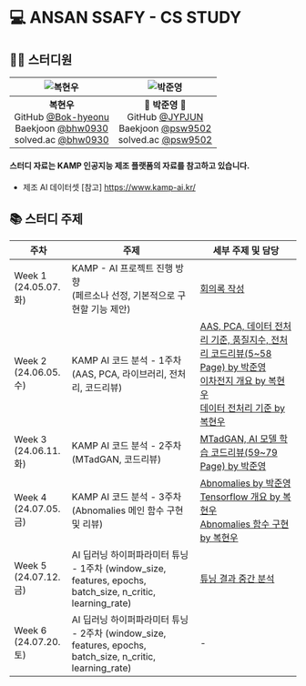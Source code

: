 # 💻 ANSAN SSAFY - CS STUDY

## 👨‍💻 스터디원

|    ![복현우](https://avatars.githubusercontent.com/u/127809940?v=4)    |    ![박준영](https://avatars.githubusercontent.com/u/156387559)    |
| :---: | :---: |
|    **복현우** <br/> GitHub [@Bok-hyeonu](https://github.com/Bok-hyeonu) <br/> Baekjoon [@bhw0930](https://www.acmicpc.net/user/bhw0930) <br/> solved.ac [@bhw0930](https://solved.ac/profile/bhw0930)    |    🐼 **박준영** 🐼 <br/> GitHub [@JYPJUN](https://github.com/JYPJUN) <br/> Baekjoon [@psw9502](https://www.acmicpc.net/user/psw9502) <br/> solved.ac [@psw9502](https://solved.ac/profile/psw9502)    |

#### 스터디 자료는 KAMP 인공지능 제조 플랫폼의 자료를 참고하고 있습니다.
- 제조 AI 데이터셋
[참고] https://www.kamp-ai.kr/

## 📚 스터디 주제

| 주차 | 주제 | 세부 주제 및 담당 |
| --- | --- | --- |
| Week 1 <br/> (24.05.07. 화)    | KAMP - AI 프로젝트 진행 방향 <br/> (페르소나 선정, 기본적으로 구현할 기능 제안)    | [회의록 작성](https://github.com/KAMP-Battery-Analysis/Code_Study/blob/main/Week_1/the_minutes.md) |
| Week 2 <br/> (24.06.05. 수)    | KAMP AI 코드 분석 - 1주차 <br/> (AAS, PCA, 라이브러리, 전처리, 코드리뷰)    | [AAS, PCA, 데이터 전처리 기준, 품질지수, 전처리 코드리뷰(5~58 Page) by 박준영](https://github.com/KAMP-Battery-Analysis/Code_Study/blob/main/Week_2/240603_JYPJUN.ipynb) <br/> [이차전지 개요 by 복현우](https://github.com/KAMP-Battery-Analysis/Code_Study/blob/main/Week_2/%EC%9D%B4%EC%B0%A8%EC%A0%84%EC%A7%80_BOK.md) <br/> [데이터 전처리 기준 by 복현우](https://github.com/KAMP-Battery-Analysis/Code_Study/blob/main/Week_2/datapreprocessing_BOK_hyeonu.ipynb)  |
| Week 3 <br/> (24.06.11. 화)    | KAMP AI 코드 분석 - 2주차 <br/> (MTadGAN, 코드리뷰)    | [MTadGAN, AI 모델 학습 코드리뷰(59~79 Page) by 박준영](https://github.com/KAMP-Battery-Analysis/Code_Study/blob/main/Week_3/240611_JYPJUN.ipynb) |
| Week 4 <br/> (24.07.05. 금)    | KAMP AI 코드 분석 - 3주차 <br/> (Abnomalies 메인 함수 구현 및 리뷰)    | [Abnomalies by 박준영](-) <br/> [Tensorflow 개요 by 복현우](https://github.com/KAMP-Battery-Analysis/Code_Study/blob/main/Week_4/Tensorflow_BOK.ipynb) <br/> [Abnomalies 함수 구현 by 복현우](https://github.com/KAMP-Battery-Analysis/Code_Study/blob/main/Week_4/anomalies_BOK.py) |
| Week 5 <br/> (24.07.12. 금)    | AI 딥러닝 하이퍼파라미터 튜닝 - 1주차 (window_size, features, epochs, batch_size, n_critic, learning_rate) | [튜닝 결과 중간 분석](https://github.com/KAMP-Battery-Analysis/Code_Study/blob/main/Week_5/README.md) |
| Week 6 <br/> (24.07.20. 토)    | AI 딥러닝 하이퍼파라미터 튜닝 - 2주차 (window_size, features, epochs, batch_size, n_critic, learning_rate) | - |
